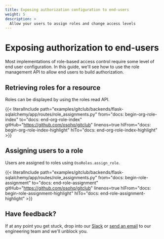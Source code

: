 ```yaml
---
title: Exposing authorization configuration to end-users
weight: 5
description: >
  Allow your users to assign roles and change access levels
---
```


# Exposing authorization to end-users

Most implementations of role-based access control require some level of
end user configuration. In this guide, we'll see how to use the role
management API to allow end users to build authorization.

## Retrieving roles for a resource

Roles can be displayed by using the roles read API.

{{< literalInclude
    path="examples/gitclub/backends/flask-sqlalchemy/app/routes/role_assignments.py"
    from="docs: begin-org-role-index"
    to="docs: end-org-role-index"
    gitHub="https://github.com/osohq/gitclub"
    linenos=true
    hlFrom="docs: begin-org-role-index-highlight"
    hlTo="docs: end-org-role-index-highlight"
    >}}

## Assigning users to a role

Users are assigned to roles using `OsoRoles.assign_role`.

{{< literalInclude
    path="examples/gitclub/backends/flask-sqlalchemy/app/routes/role_assignments.py"
    from="docs: begin-role-assignment"
    to="docs: end-role-assignment"
    gitHub="https://github.com/osohq/gitclub"
    linenos=true
    hlFrom="docs: begin-role-assignment-highlight"
    hlTo="docs: end-role-assignment-highlight"
    >}}

## Have feedback?

If at any point you get stuck, drop into our
[Slack](https://join-slack.osohq.com/) or <a href="mailto:engineering@osohq.com">send an email</a> to our engineering
team and we'll unblock you.
